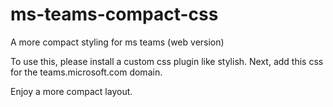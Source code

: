 # ms-teams-compact-css
A more compact styling for ms teams (web version)

To use this, please install a custom css plugin like stylish.
Next, add this css for the teams.microsoft.com domain.

Enjoy a more compact layout.
